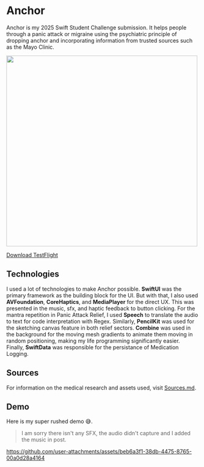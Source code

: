 # Anchor
Anchor is my 2025 Swift Student Challenge submission. It helps people through a panic attack or migraine using the psychiatric principle of dropping anchor and incorporating information from trusted sources such as the Mayo Clinic.
 
 <img src="https://github.com/user-attachments/assets/67042af5-f8b8-4a79-a57b-40ef25f5748c" height="500px">

 [Download TestFlight](https://testflight.apple.com/join/FFdHYfSa)

## Technologies
I used a lot of technologies to make Anchor possible. **SwiftUI** was the primary framework as the building block for the UI. But with that, I also used **AVFoundation**, **CoreHaptics**, and **MediaPlayer** for the direct UX. This was presented in the music, sfx, and haptic feedback to button clicking. For the mantra repetition in Panic Attack Relief, I used **Speech** to translate the audio to text for code interpretation with Regex. Similarly, **PencilKit** was used for the sketching canvas feature in both relief sectors. **Combine** was used in the background for the moving mesh gradients to animate them moving in random positioning, making my life programming significantly easier. Finally, **SwiftData** was responsible for the persistance of Medication Logging.

## Sources
For information on the medical research and assets used, visit [Sources.md](Anchor.swiftpm/Sources.md).

## Demo
Here is my super rushed demo 😅.

> I am sorry there isn't any SFX, the audio didn't capture and I added the music in post.

https://github.com/user-attachments/assets/beb6a3f1-38db-4475-8765-00a0d28a4164

